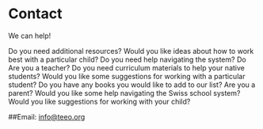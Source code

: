 # Contact
We can help! 

Do you need additional resources?
Would you like ideas about how to work best with a particular child?
Do you need help navigating the system?
Do 
Are you a teacher?
	Do you need curriculum materials to help your native students?
	Would you like some suggestions for working with a particular student?
	Do you have any books you would like to add to our list?
Are you a parent?
	Would you like some help navigating the Swiss school system?
	Would you like suggestions for working with your child?
	
	
 


##Email: info@teeo.org


<!--stackedit_data:
eyJoaXN0b3J5IjpbNTI2MDcwOTc2LDE5MTg5MDQxNTAsLTEwOT
EwNzIxMCw0OTI5OTE3OTIsMTUyMjQxNzUzOF19
-->